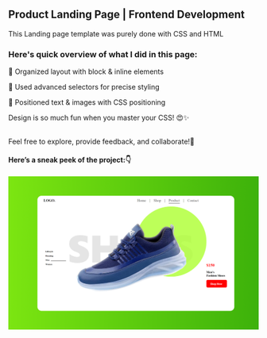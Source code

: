 ## Product Landing Page | Frontend Development
This Landing page template was purely done with CSS and HTML 

### Here's quick overview of what I did in this page:

🔹 Organized layout with block & inline elements

🔹 Used advanced selectors for precise styling

🔹 Positioned text & images with CSS positioning

Design is so much fun when you master your CSS! 😍✨

##
Feel free to explore, provide feedback, and collaborate!🙏
#### Here’s a sneak peek of the project:👇
![Supportpage](https://github.com/Archu09/UI-Design-Work/blob/d4cd11a4b3fb959483949d389a9957ae0bfe5b8f/Footwear_Product%20Page/TemplateDesign.png)
